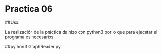# Practica 06

##Uso:

La realización de la práctica de hizo con python3 por lo que 
para ejecutar el programa es necesarios 

##python3 GraphReader.py
